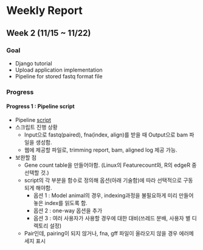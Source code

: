 # Weekly Report
## Week 2 (11/15 ~ 11/22)
### Goal 
+ Django tutorial 
+ Upload application implementation
+ Pipeline for stored fastq format file 

### Progress
#### Progress 1 : Pipeline script
+ Pipeline [script](https://github.com/choilab/BTN707-CompGen/blob/main/2022-fall/jjpark/Supplementary%20data/pipeline.py)
+ 스크립트 진행 상황
  - Input으로 fastq(paired), fna(index, align)를 받을 때 Output으로 bam 파일을 생성함.
  - 웹에 제공할 파일로, trimming report, bam, aligned log 제공 가능.
+ 보완할 점
  - Gene count table을 만들어야함. (Linux의 Featurecount와, R의 edgeR 중 선택할 것.)
  - script의 각 부분을 함수로 정의해 옵션(아래 기술함)에 따라 선택적으로 구동되게 해야함.
    - 옵션 1 : Model animal의 경우, indexing과정을 불필요하게 미리 만들어놓은 index를 읽도록 함.
    - 옵션 2 : one-way 옵션을 추가
    - 옵션 3 : 여러 사용자가 사용할 경우에 대한 대비(쓰레드 분배, 사용자 별 디렉토리 설정) 
   - Pair인데, pairing이 되지 않거나, fna, gff 파일이 올라오지 않을 경우 에러메세지 표시
 
